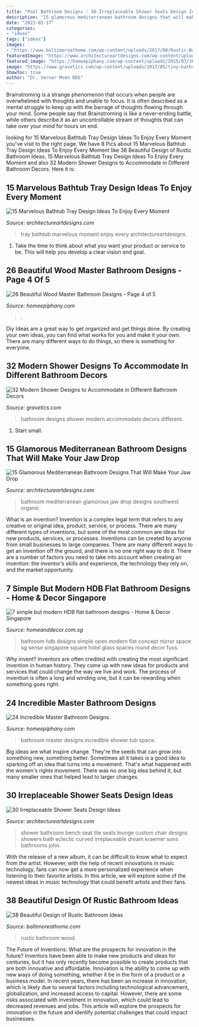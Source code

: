 ```yaml
---
title: "Pool Bathroom Designs : 30 Irreplaceable Shower Seats Design Ideas"
description: "15 glamorous mediterranean bathroom designs that will make your jaw drop"
date: "2023-05-17"
categories:
- "ideas"
tags: ["ideas"]
images:
- "https://www.baltimoreathome.com/wp-content/uploads/2017/08/Rustic-Bathroom-Rugs-Ethnic-Carpets-Wood-Coating-And-Wall-Cages.jpg"
featuredImage: "https://www.architectureartdesigns.com/wp-content/uploads/2013/04/ArchitectureArtDesigns-1461.jpg"
featured_image: "https://homeepiphany.com/wp-content/uploads/2015/07/26-Beautiful-Wood-Master-Bathroom-Designs-19.jpg"
image: "https://www.gravetics.com/wp-content/uploads/2017/05/tiny-bathroom-designs.jpg"
ShowToc: true
author: "Dr. Verner Moen DDS"
---
```



Brainstroming is a strange phenomenon that occurs when people are overwhelmed with thoughts and unable to focus. It is often described as a mental struggle to keep up with the barrage of thoughts flowing through your mind. Some people say that Brainstroming is like a never-ending battle, while others describe it as an uncontrollable stream of thoughts that can take over your mind for hours on end.

	

		
looking for 15 Marvelous Bathtub Tray Design Ideas To Enjoy Every Moment you've visit to the right page. We have 8 Pics about 15 Marvelous Bathtub Tray Design Ideas To Enjoy Every Moment like 38 Beautiful Design of Rustic Bathroom Ideas, 15 Marvelous Bathtub Tray Design Ideas To Enjoy Every Moment and also 32 Modern Shower Designs to Accommodate in Different Bathroom Decors. Here it is:
		
    
## 15 Marvelous Bathtub Tray Design Ideas To Enjoy Every Moment

<img loading=lazy src="https://www.architectureartdesigns.com/wp-content/uploads/2013/04/ArchitectureArtDesigns-1461.jpg" onerror="this.onerror=null;this.src='https://tse3.mm.bing.net/th?id=OIP.xLlvw9zfK8znkME5As0RdQHaLH&amp;pid=15.1';" alt="15 Marvelous Bathtub Tray Design Ideas To Enjoy Every Moment">

_Source: architectureartdesigns.com_

>tray bathtub marvelous moment enjoy every architectureartdesigns. 

	

1. Take the time to think about what you want your product or service to be. This will help you develop a clear vision and goal.

    
## 26 Beautiful Wood Master Bathroom Designs - Page 4 Of 5

<img loading=lazy src="https://homeepiphany.com/wp-content/uploads/2015/07/26-Beautiful-Wood-Master-Bathroom-Designs-19.jpg" onerror="this.onerror=null;this.src='https://tse1.mm.bing.net/th?id=OIP.aHR1Vzd0dTRmPRmfeBqBvwHaLI&amp;pid=15.1';" alt="26 Beautiful Wood Master Bathroom Designs - Page 4 of 5">

_Source: homeepiphany.com_

>. 

	

Diy Ideas are a great way to get organized and get things done. By creating your own ideas, you can find what works for you and make it your own. There are many different ways to do things, so there is something for everyone.

    
## 32 Modern Shower Designs To Accommodate In Different Bathroom Decors

<img loading=lazy src="https://www.gravetics.com/wp-content/uploads/2017/05/tiny-bathroom-designs.jpg" onerror="this.onerror=null;this.src='https://tse1.mm.bing.net/th?id=OIP.LgVk7oAPjtOBylVqzhmxBAHaJ5&amp;pid=15.1';" alt="32 Modern Shower Designs to Accommodate in Different Bathroom Decors">

_Source: gravetics.com_

>bathroom designs shower modern accommodate decors different. 

	

1. Start small.

    
## 15 Glamorous Mediterranean Bathroom Designs That Will Make Your Jaw Drop

<img loading=lazy src="https://www.architectureartdesigns.com/wp-content/uploads/2014/12/15-Glamorous-Mediterranean-Bathroom-Designs-That-Will-Make-Your-Jaw-Drop-15-630x814.jpg" onerror="this.onerror=null;this.src='https://tse3.mm.bing.net/th?id=OIP.qBOW2J4bcvS464b6LmTkKAHaJk&amp;pid=15.1';" alt="15 Glamorous Mediterranean Bathroom Designs That Will Make Your Jaw Drop">

_Source: architectureartdesigns.com_

>bathroom mediterranean glamorous jaw drop designs southwest organic. 

	

What is an invention?
Invention is a complex legal term that refers to any creative or original idea, product, service, or process. There are many different types of inventions, but some of the most common are ideas for new products, services, or processes. Inventions can be created by anyone from small businesses to large companies. There are many different ways to get an invention off the ground, and there is no one right way to do it. There are a number of factors you need to take into account when creating an invention: the inventor’s skills and experience, the technology they rely on, and the market opportunity.

    
## 7 Simple But Modern HDB Flat Bathroom Designs - Home &amp; Decor Singapore

<img loading=lazy src="https://media.homeanddecor.com.sg/public/2016/08/27152.jpg" onerror="this.onerror=null;this.src='https://tse3.mm.bing.net/th?id=OIP.RPmruaMDvXUowmKXvcPemwHaLG&amp;pid=15.1';" alt="7 simple but modern HDB flat bathroom designs - Home &amp; Decor Singapore">

_Source: homeanddecor.com.sg_

>bathroom hdb designs simple open modern flat concept mirror space sg sense singapore square hotel glass spaces round decor fuss. 

	

Why invent?
Inventors are often credited with creating the most significant invention in human history. They come up with new ideas for products and services that could change the way we live and work. The process of invention is often a long and winding one, but it can be rewarding when something goes right.

    
## 24 Incredible Master Bathroom Designs

<img loading=lazy src="https://homeepiphany.com/wp-content/uploads/2015/06/24-Incredible-Master-Bathroom-Designs-4.jpg" onerror="this.onerror=null;this.src='https://tse1.mm.bing.net/th?id=OIP.NVgThA0m6YdHhgDx-5FUtgHaFH&amp;pid=15.1';" alt="24 Incredible Master Bathroom Designs">

_Source: homeepiphany.com_

>bathroom master designs incredible shower tub space. 

	

Big ideas are what inspire change. They're the seeds that can grow into something new, something better. Sometimes all it takes is a good idea to sparking off an idea that turns into a movement. That's what happened with the women's rights movement. There was no one big idea behind it, but many smaller ones that helped lead to larger changes.

    
## 30 Irreplaceable Shower Seats Design Ideas

<img loading=lazy src="http://www.architectureartdesigns.com/wp-content/uploads/2013/07/JKandSons._com.jpg" onerror="this.onerror=null;this.src='https://tse3.mm.bing.net/th?id=OIP.mSOKBYnNk_lmUt9OfaDpTwAAAA&amp;pid=15.1';" alt="30 Irreplaceable Shower Seats Design Ideas">

_Source: architectureartdesigns.com_

>shower bathroom bench seat tile seats lounge custom chair designs showers bath eclectic curved irreplaceable dream kraemer sons bathrooms john. 

	

With the release of a new album, it can be difficult to know what to expect from the artist. However, with the help of recent innovations in music technology, fans can now get a more personalized experience when listening to their favorite artists. In this article, we will explore some of the newest ideas in music technology that could benefit artists and their fans.

    
## 38 Beautiful Design Of Rustic Bathroom Ideas

<img loading=lazy src="https://www.baltimoreathome.com/wp-content/uploads/2017/08/Rustic-Bathroom-Rugs-Ethnic-Carpets-Wood-Coating-And-Wall-Cages.jpg" onerror="this.onerror=null;this.src='https://tse3.mm.bing.net/th?id=OIP.Ks-ubA4hePZwpMwT_76LnQHaLH&amp;pid=15.1';" alt="38 Beautiful Design of Rustic Bathroom Ideas">

_Source: baltimoreathome.com_

>rustic bathroom wood. 

	

The Future of Inventions: What are the prospects for innovation in the future?
Inventors have been able to make new products and ideas for centuries, but it has only recently become possible to create products that are both innovative and affordable. Innovation is the ability to come up with new ways of doing something, whether it be in the form of a product or a business model. In recent years, there has been an increase in innovation, which is likely due to several factors including technological advancement, globalization, and increased access to capital. However, there are some risks associated with investment in innovation, which could lead to decreased revenues and jobs. This article will explore the prospects for innovation in the future and identify potential challenges that could impact businesses.

